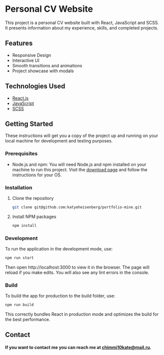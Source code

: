 # Personal CV Website

This project is a personal CV website built with React, JavaScript and SCSS. It presents information about my experience, skills, and completed projects.

## Features
- Responsive Design
- Interactive UI
- Smooth transitions and animations
- Project showcase with modals

## Technologies Used
- [React.js](https://reactjs.org/)
- [JavaScript](https://developer.mozilla.org/en-US/docs/Web/JavaScript)
- [SCSS](https://sass-lang.com/)

## Getting Started

These instructions will get you a copy of the project up and running on your local machine for development and testing purposes.

### Prerequisites

- Node.js and npm: You will need Node.js and npm installed on your machine to run this project. Visit the [download page](https://nodejs.org/en/download/) and follow the instructions for your OS.

### Installation
1. Clone the repository
    ```sh
    git clone git@github.com:katyeheisenberg/portfolio-mine.git
    ```
2. Install NPM packages
    ```sh
    npm install
    ```

### Development
To run the application in the development mode, use:

```sh
npm run start
```

Then open http://localhost:3000 to view it in the browser. The page will reload if you make edits. You will also see any lint errors in the console.

### Build
To build the app for production to the build folder, use:
```sh
npm run build
```

This correctly bundles React in production mode and optimizes the build for the best performance.

## Contact

#### If you want to contact me you can reach me at chimmi10kate@mail.ru.

